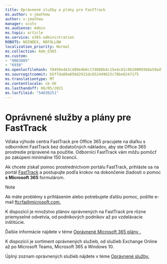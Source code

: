 ```yaml
---
title: Oprávnené služby a plány pre FastTrack
ms.author: v-jmathew
author: v-jmathew
manager: scotv
ms.audience: Admin
ms.topic: article
ms.service: o365-administration
ROBOTS: NOINDEX, NOFOLLOW
localization_priority: Normal
ms.collection: Adm_O365
ms.custom:
- "9003885"
- "6938"
ms.openlocfilehash: f8450e443cd89e4b8c17d888b4c15e4c81c0b20009368a59adf0cd38f110c1f3
ms.sourcegitcommit: b5f7da89a650d2915dc652449623c78be6247175
ms.translationtype: MT
ms.contentlocale: sk-SK
ms.lasthandoff: 08/05/2021
ms.locfileid: "54030251"
---
```

# <a name="eligible-services-and-plans-for-fasttrack"></a>Oprávnené služby a plány pre FastTrack

Vďaka výhode centra FastTrack pre Office 365 pracujete na diaľku s odborníkmi FastTrack bez dodatočných nákladov, aby ste Office 365 prostredie pripravené na použitie. Odborníci FastTrack vám môžu pomôcť po zakúpení minimálne 150 licencií.

Ak chcete získať pomoc prostredníctvom portálu FastTrack, prihláste sa na portál [FastTrack](https://go.microsoft.com/fwlink/?linkid=2125443) a postupujte podľa krokov na dokončenie žiadosti o pomoc **s Microsoft 365** formulárom.

> [!NOTE]
> Ak máte problémy s prihlásením alebo potrebujete ďalšiu pomoc, pošlite e-mail [ftcrfa@microsoft.com.](mailto:ftcrfa@microsoft.com)

K dispozícii je množstvo plánov oprávnených na FastTrack pre rôzne priemyselné odvetvia, od podnikových podnikov až po vzdelávacie inštitúcie.

Ďalšie informácie nájdete v téme [Oprávnené Microsoft 365 plány .](https://go.microsoft.com/fwlink/?linkid=2125459)

K dispozícii je sortiment oprávnených služieb, od služieb Exchange Online až po Microsoft Teams, Microsoft 365 a Windows 10.

Úplný zoznam oprávnených služieb nájdete v téme [Oprávnené služby.](https://go.microsoft.com/fwlink/?linkid=2125636)
